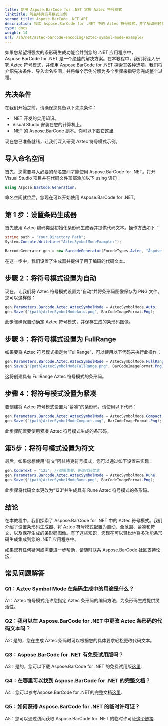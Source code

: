 ```yaml
---
title: 使用 Aspose.BarCode for .NET 掌握 Aztec 符号模式
linktitle: 阿兹特克符号模式示例
second_title: Aspose.BarCode .NET API
description: 探索 Aspose.BarCode for .NET 中的 Aztec 符号模式，并了解如何轻松生成通用条形码。在这个综合教程中亲身体验自动、全范围、紧凑和符文模式。
type: docs
weight: 14
url: /zh/net/aztec-barcode-encoding/aztec-symbol-mode-example/
---
```

如果您希望将强大的条形码生成功能合并到您的 .NET 应用程序中，Aspose.BarCode for .NET 是一个绝佳的解决方案。在本教程中，我们将深入研究 Aztec 符号模式，并使用 Aspose.BarCode for .NET 探索其各种选项。我们将介绍先决条件、导入命名空间，并将每个示例分解为多个步骤来指导您完成整个过程。

## 先决条件

在我们开始之前，请确保您具备以下先决条件：

- .NET 开发的实用知识。
- Visual Studio 安装在您的计算机上。
-  .NET 的 Aspose.BarCode 副本。你可以下载它[这里](https://releases.aspose.com/barcode/net/).

现在您已准备就绪，让我们深入研究 Aztec 符号模式示例。

## 导入命名空间

首先，您需要导入必要的命名空间才能使用 Aspose.BarCode for .NET。打开 Visual Studio 项目并在代码文件顶部添加以下 using 语句：

```csharp
using Aspose.BarCode.Generation;
```

命名空间就位后，您现在可以开始使用 Aspose.BarCode for .NET。

## 第 1 步：设置条码生成器

首先使用 Aztec 编码类型初始化条形码生成器并提供代码文本。操作方法如下：

```csharp
string path = "Your Directory Path";
System.Console.WriteLine("AztecSymbolModeExample:");

BarcodeGenerator gen = new BarcodeGenerator(EncodeTypes.Aztec, "Åspóse.Barcóde©");
```

在这一步中，我们设置了生成器并提供了用于编码的代码文本。

## 步骤 2：将符号模式设置为自动

现在，让我们将 Aztec 符号模式设置为“自动”并将条形码图像保存为 PNG 文件。您可以这样做：

```csharp
gen.Parameters.Barcode.Aztec.AztecSymbolMode = AztecSymbolMode.Auto;
gen.Save($"{path}AztecSymbolModeAuto.png", BarCodeImageFormat.Png);
```

此步骤确保自动确定 Aztec 符号模式，并保存生成的条形码图像。

## 步骤 3：将符号模式设置为 FullRange

如果要将 Aztec 符号模式指定为“FullRange”，可以使用以下代码来执行此操作：

```csharp
gen.Parameters.Barcode.Aztec.AztecSymbolMode = AztecSymbolMode.FullRange;
gen.Save($"{path}AztecSymbolModeFullRange.png", BarCodeImageFormat.Png);
```

这将创建具有 FullRange Aztec 符号模式的条形码。

## 步骤 4：将符号模式设置为紧凑

要创建将 Aztec 符号模式设置为“紧凑”的条形码，请使用以下代码：

```csharp
gen.Parameters.Barcode.Aztec.AztecSymbolMode = AztecSymbolMode.Compact;
gen.Save($"{path}AztecSymbolModeCompact.png", BarCodeImageFormat.Png);
```

此步骤配置要使用紧凑 Aztec 符号模式生成的条形码。

## 第5步：将符号模式设置为符文

最后，如果您想使用“符文”阿兹特克符号模式，您可以通过如下设置来实现：

```csharp
gen.CodeText = "123"; //如果需要，更改代码文本
gen.Parameters.Barcode.Aztec.AztecSymbolMode = AztecSymbolMode.Rune;
gen.Save($"{path}AztecSymbolModeRune.png", BarCodeImageFormat.Png);
```

此步骤将代码文本更改为“123”并生成具有 Rune Aztec 符号模式的条形码。

## 结论

在本教程中，我们探索了 Aspose.BarCode for .NET 中的 Aztec 符号模式。我们介绍了设置条形码生成器、将 Aztec 符号模式配置为自动、全范围、紧凑和符文，以及保存生成的条形码图像。有了这些知识，您现在可以轻松地将多功能条形码生成集成到您的 .NET 应用程序中。

如果您有任何疑问或需要进一步帮助，请随时联系 Aspose.BarCode 社区[支持论坛](https://forum.aspose.com/c/barcode/13).

## 常见问题解答

### Q1：Aztec Symbol Mode 在条码生成中的用途是什么？

A1：Aztec 符号模式允许您指定 Aztec 条形码的编码方法，为条形码生成提供灵活性。

### Q2：我可以在 Aspose.BarCode for .NET 中更改 Aztec 条形码的代码文本吗？

A2: 是的，您在生成 Aztec 条码时可以根据您的具体要求轻松更改代码文本。

### Q3：Aspose.BarCode for .NET 有免费试用版吗？

A3：是的，您可以下载 Aspose.BarCode for .NET 的免费试用版[这里](https://releases.aspose.com/).

### Q4：在哪里可以找到 Aspose.BarCode for .NET 的完整文档？

 A4：您可以参考Aspose.BarCode for .NET的完整文档[这里](https://reference.aspose.com/barcode/net/).

### Q5：如何获得 Aspose.BarCode for .NET 的临时许可证？

 A5：您可以通过访问获取 Aspose.BarCode for .NET 的临时许可证[这个链接](https://purchase.aspose.com/temporary-license/).